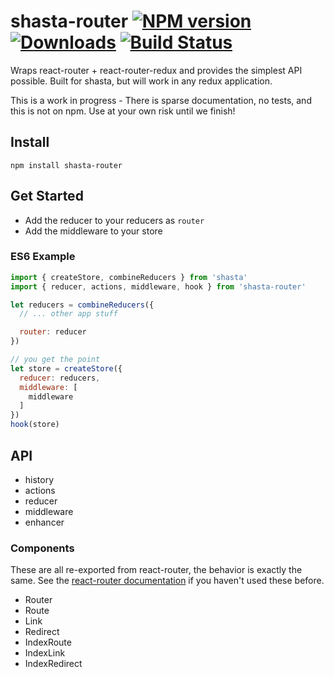 # shasta-router [![NPM version][npm-image]][npm-url] [![Downloads][downloads-image]][npm-url] [![Build Status][travis-image]][travis-url]

Wraps react-router + react-router-redux and provides the simplest API possible. Built for shasta, but will work in any redux application.

This is a work in progress - There is sparse documentation, no tests, and this is not on npm. Use at your own risk until we finish!

## Install

```
npm install shasta-router
```

## Get Started

- Add the reducer to your reducers as `router`
- Add the middleware to your store

### ES6 Example

```js
import { createStore, combineReducers } from 'shasta'
import { reducer, actions, middleware, hook } from 'shasta-router'

let reducers = combineReducers({
  // ... other app stuff

  router: reducer
})

// you get the point
let store = createStore({
  reducer: reducers,
  middleware: [
    middleware
  ]
})
hook(store)
```

## API

- history
- actions
- reducer
- middleware
- enhancer

### Components

These are all re-exported from react-router, the behavior is exactly the same. See the [react-router documentation](https://github.com/rackt/react-router/tree/master/docs) if you haven't used these before.

- Router
- Route
- Link
- Redirect
- IndexRoute
- IndexLink
- IndexRedirect

[downloads-image]: http://img.shields.io/npm/dm/shasta-router.svg
[npm-url]: https://npmjs.org/package/shasta-router
[npm-image]: http://img.shields.io/npm/v/shasta-router.svg

[travis-url]: https://travis-ci.org/shastajs/shasta-router
[travis-image]: https://travis-ci.org/shastajs/shasta-router.png?branch=master

